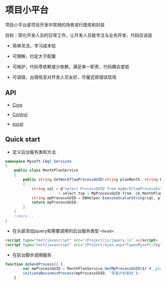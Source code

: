
# 项目小平台
项目小平台是项目开发中常用的场景进行提炼和封装

目标：简化开发人员的日常工作，让开发人员能专注与业务开发，代码应该是

+ 简单灵活，学习成本低

+ 可理解，约定大于配置

+ 可维护，代码零依赖或少依赖，满足单一职责，代码耦合度低

+ 可调错，出错信息对开发人员友好，尽量还原错误现场


## API

+ [Core](/docs/core)

+ [Control](/docs/control)

+ [excel](/docs/excel/)

## Quick start
+ 定义后台服务类和方法

```C#
namespace Mysoft.Cbgl.Services
{
    public class MonthPlanService
    {
        public string GetWorkflowProcessGUID(string planMonth, string buguid)
        {
            string sql = @"select ProcessGUID from myWorkflowProcessEntity where  IsHistory=0 and BusinessGUID in
                        ( select top 1 MpProcessGUID from  cb_MonthPlan  where planmonth=@0 and buguid=@1)";
            string mpProcessGUID = DBHelper.ExecuteScalarString(sql, planMonth, buguid);
            return mpProcessGUID;
        }
    }
    //more...
}
```

+ 在头部添加jquery和需要调用的后台服务类型
`<head>`:

```html
<script type="text/javascript" src="/Project/js/jquery.js" ></script>
<script type="text/javascript" src="/Project/ajax.aspx?type=Mysoft.Cbgl.Services.MonthPlanService"></script>
```

+ 在前台脚步调用服务

```javascript
function doSendProcess() {
		var mpProcessGUID = MonthPlanService.GetMpProcessGUID($('#__planMonth').val(), $('#txtBUGUID').val());
		initiateBusinessProcess(mpProcessGUID, '资金计划审批');
	}
```
